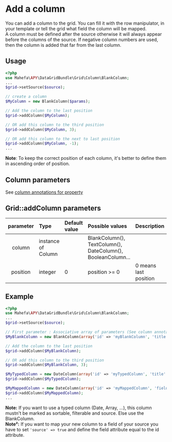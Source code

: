 Add a column
=======================

You can add a column to the grid. You can fill it with the row manipulator, in your template or tell the grid what field the column will be mapped.  
A column must be defined after the source otherwise it will always appear before the columns of the source.
If negative column numbers are used, then the column is added that far from the last column.

## Usage

```php
<?php
use Mahefa\APY\DataGridBundle\Grid\Column\BlankColumn;
...
$grid->setSource($source);

// create a column
$MyColumn = new BlankColumn($params);

// Add the column to the last position
$grid->addColumn($MyColumn);

// OR add this column to the third position
$grid->addColumn($MyColumn, 3);

// OR add this column to the next to last position
$grid->addColumn($MyColumn, -1);
...
```

**Note**: To keep the correct position of each column, it's better to define them in ascending order of position.

## Column parameters

See [column annotations for property](../columns_configuration/annotations/column_annotation_property.md#available-attributes)

## Grid::addColumn parameters

|parameter|Type|Default value|Possible values|Description|
|:--:|:--|:--|:--|:--|
|column|instance of Column||BlankColumn(), TextColumn(), DateColumn(), BooleanColumn...||
|position|integer|0|position >= 0|0 means last position|

## Example

```php
<?php
use Mahefa\APY\DataGridBundle\Grid\Column\BlankColumn;
...
$grid->setSource($source);

// First parameter : Associative array of parameters (See column annotations for property) 
$MyBlankColumn = new BlankColumn(array('id' => 'myBlankColumn', 'title' => 'My Blank Column', 'size' => '54'));

// Add the column to the last position
$grid->addColumn($MyBlankColumn);

// OR add this column to the third position
$grid->addColumn($MyBlankColumn, 3);

$MyTypedColumn = new DateColumn(array('id' => 'myTypedColumn', 'title' => 'My Typed Column', 'source' => false, 'filterable' => false, 'sortable' => false));
$grid->addColumn($MyTypedColumn);

$MyMappedColumn = new DateColumn(array('id' => 'myMappedColumn', 'field' => 'myMappedColumn', 'title' => 'My Mapped Column'));
$grid->addColumn($MyMappedColumn);
...
```

**Note:** If you want to use a typed column (Date, Array, ...), this column mustn't be marked as sortable, filterable and source. Else use the BlankColumn.  
**Note²:** If you want to map your new column to a field of your source you have to set `'source' => true` and define the field attribute equal to the id attribute.

